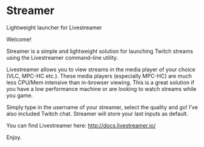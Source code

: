 # Streamer
Lightweight launcher for Livestreamer

Welcome!

Streamer is a simple and lightweight solution for launching Twitch streams using the Livestreamer command-line utility.

Livestreamer allows you to view streams in the media player of your choice (VLC, MPC-HC etc.). These media players (especially MPC-HC) are much less CPU/Mem intensive than in-browser viewing. This is a great solution if you have a low performance machine or are looking to watch streams while you game.

Simply type in the username of your streamer, select the quality and go! I’ve also included Twitch chat. Streamer will store your last inputs as default. 


You can find Livestreamer here: http://docs.livestreamer.io/


Enjoy.
